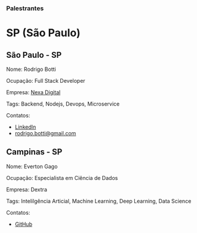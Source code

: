 ### Palestrantes

# SP (São Paulo)

## São Paulo - SP

Nome: Rodrigo Botti

Ocupação: Full Stack Developer

Empresa: [Nexa Digital](https://www.linkedin.com/company/nexadigital/)

Tags: Backend, Nodejs, Devops, Microservice

Contatos: 
- [LinkedIn](https://www.linkedin.com/in/rodrigo-botti/)
- rodrigo.botti@gmail.com

## Campinas - SP 

Nome: Everton Gago

Ocupação: Especialista em Ciência de Dados

Empresa: Dextra

Tags: Intelilgência Articial, Machine Learning, Deep Learning, Data Science

Contatos: 
- [GitHub](https://github.com/evertongago)
